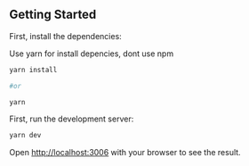 ## Getting Started

First, install the dependencies:

Use yarn for install depencies, dont use npm

```bash
yarn install 

#or 

yarn
```


First, run the development server:

```bash
yarn dev
```

Open [http://localhost:3006](http://localhost:3006) with your browser to see the result.